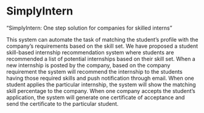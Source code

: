 # SimplyIntern

“SimplyIntern:
One step solution for companies for skilled interns”

This system can automate the task of matching the student’s profile with the company’s requirements based on the skill set. We have proposed a student skill-based internship recommendation system where students are recommended a list of potential internships based on their skill set. When a new internship is posted by the company, based on the company requirement the system will recommend the internship to the students having those required skills and push notification through email. When one student applies the particular internship, the system will show the matching skill percentage to the company. When one company accepts the student’s application, the system will generate one certificate of acceptance and send the certificate to the particular student.
